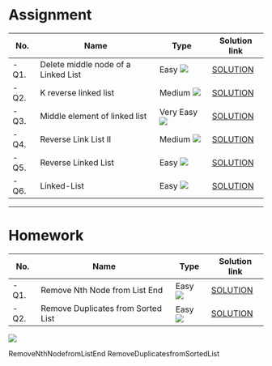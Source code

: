 # Assignment

| No.   | Name                                | Type                                                        | Solution link                                                                          |
|-------|-------------------------------------|-------------------------------------------------------------|----------------------------------------------------------------------------------------|
| - Q1. | Delete middle node of a Linked List | Easy [![](https://img.shields.io/badge/-EASY-green)]()      | [SOLUTION](src/main/java/com/scaler/dsa/assignment/DeletemiddlenodeofaLinkedList.java) |
| - Q2. | K reverse linked list               | Medium [![](https://img.shields.io/badge/-MEDIUM-yellow)]() | [SOLUTION](src/main/java/com/scaler/dsa/assignment/Kreverselinkedlist.java)            |
| - Q3. | Middle element of linked list       | Very Easy [![](https://img.shields.io/badge/-EASY-green)]() | [SOLUTION](src/main/java/com/scaler/dsa/assignment/Middleelementoflinkedlist.java) |
| - Q4. | Reverse Link List II                | Medium [![](https://img.shields.io/badge/-MEDIUM-yellow)]() | [SOLUTION](src/main/java/com/scaler/dsa/assignment/ReverseLinkListII.java) |
| - Q5. | Reverse Linked List                 | Easy [![](https://img.shields.io/badge/-EASY-green)]()      | [SOLUTION](src/main/java/com/scaler/dsa/assignment/ReverseLinkedList.java) |
| - Q6. | Linked-List                         | Easy [![](https://img.shields.io/badge/-EASY-green)]()      | [SOLUTION](src/main/java/com/scaler/dsa/assignment/LinkedList.java) |

*** 

# Homework

| No.   | Name                               | Type                                                   | Solution link                                                                        |
|-------|------------------------------------|--------------------------------------------------------|--------------------------------------------------------------------------------------|
| - Q1. | Remove Nth Node from List End      | Easy [![](https://img.shields.io/badge/-EASY-green)]() | [SOLUTION](src/main/java/com/scaler/dsa/homework/RemoveNthNodefromListEnd.java) |
| - Q2. | Remove Duplicates from Sorted List | Easy [![](https://img.shields.io/badge/-EASY-green)]() | [SOLUTION](src/main/java/com/scaler/dsa/homework/RemoveDuplicatesfromSortedList.java) |

[![](https://img.shields.io/badge/github-blue?style=for-the-badge)](https://github.com/pashmash372)

RemoveNthNodefromListEnd  RemoveDuplicatesfromSortedList